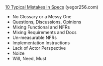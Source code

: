 [10 Typical Mistakes in Specs](https://www.yegor256.com/2015/11/10/ten-mistakes-in-specs.html) (yegor256.com)

- No Glossary or a Messy One
- Questions, Discussions, Opinions
- Mixing Functional and NFRs
- Mixing Requirements and Docs
- Un-measurable NFRs
- Implementation Instructions
- Lack of Actor Perspective
- Noize
- Will, Need, Must